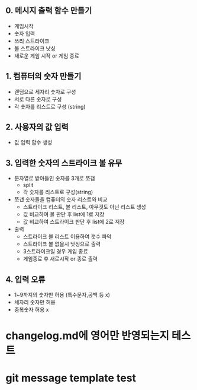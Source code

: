 ## 0. 메시지 출력 함수 만들기
  * 게임시작
  * 숫자 입력
  * 쓰리 스트라이크
  * 볼 스트라이크 낫싱
  * 새로운 게임 시작 or 게임 종료

## 1. 컴퓨터의 숫자 만들기
  * 랜덤으로 세자리 숫자로 구성
  * 서로 다른 숫자로 구성
  * 각 숫자를 리스트로 구성 (string)


## 2. 사용자의 값 입력
  * 값 입력 함수 생성

## 3. 입력한 숫자의 스트라이크 볼 유무
* 문자열로 받아들인 숫자를 3개로 쪼갬
    * split
    * 각 숫자를 리스트로 구성(string)
* 쪼갠 숫자들을 컴퓨터의 숫자 리스트와 비교
    * 스트라이크 리스트, 볼 리스트, 아무것도 아닌 리스트 생성
    * 값 비교하여 볼 판단 후 list에 1로 저장
    * 값 비교하여 스트라이크 판단 후 list에 2로 저장
* 출력
    * 스트라이크 볼 리스트 이용하여 갯수 파악
    * 스트라이크 볼 없을시 낫싱으로 출력
    * 3스트라이크일 경우 게임 종료
    * 게임종료 후 새로시작 or 종료 출력

## 4. 입력 오류
* 1~9까지의 숫자만 허용 (특수문자,공백 등 x)
* 세자리 숫자만 허용
* 중복숫자 허용 x

# changelog.md에 영어만 반영되는지 테스트
# git message template test